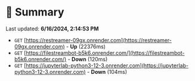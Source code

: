 # 📖 Summary
Last updated: **6/16/2024, 2:14:53 PM**

- `GET` [https://restreamer-09gx.onrender.com](https://restreamer-09gx.onrender.com) - **Up** (22376ms)
- `GET` [https://filestreambot-b5k6.onrender.com/](https://filestreambot-b5k6.onrender.com/) - **Down** (120ms)
- `GET` [https://jupyterlab-python3-12-3.onrender.com](https://jupyterlab-python3-12-3.onrender.com) - **Down** (104ms)
